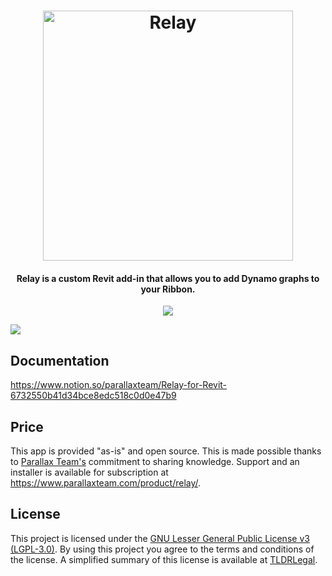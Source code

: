 <h1 align="center">
  <img src="https://github.com/ParallaxTeam/Relay/blob/master/_resources/relayLogo.png" alt="Relay" width="400">

</h1>
<h4 align="center">Relay is a custom Revit add-in that allows you to add Dynamo graphs to your Ribbon.</h4>

<p align="center">
   <img src="https://forthebadge.com/images/badges/as-seen-on-tv.svg">
</p>

<img src="https://img.shields.io/badge/License-GPLv3-blue.svg">

## Documentation
https://www.notion.so/parallaxteam/Relay-for-Revit-6732550b41d34bce8edc518c0d0e47b9

## Price
This app is provided "as-is" and open source. This is made possible thanks to [Parallax Team's](https://www.parallaxteam.com/) commitment to sharing knowledge. Support and an installer is available for subscription at https://www.parallaxteam.com/product/relay/.

## License
This project is licensed under the [GNU Lesser General Public License v3 (LGPL-3.0)](https://github.com/ParallaxTeam/Relay/blob/master/LICENSE). By using this project you agree to the terms and conditions of the license. A simplified summary of this license is available at [TLDRLegal](https://tldrlegal.com/license/gnu-lesser-general-public-license-v3-(lgpl-3)).
